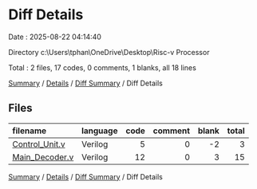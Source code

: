 # Diff Details

Date : 2025-08-22 04:14:40

Directory c:\\Users\\tphan\\OneDrive\\Desktop\\Risc-v Processor

Total : 2 files,  17 codes, 0 comments, 1 blanks, all 18 lines

[Summary](results.md) / [Details](details.md) / [Diff Summary](diff.md) / Diff Details

## Files
| filename | language | code | comment | blank | total |
| :--- | :--- | ---: | ---: | ---: | ---: |
| [Control\_Unit.v](/Control_Unit.v) | Verilog | 5 | 0 | -2 | 3 |
| [Main\_Decoder.v](/Main_Decoder.v) | Verilog | 12 | 0 | 3 | 15 |

[Summary](results.md) / [Details](details.md) / [Diff Summary](diff.md) / Diff Details